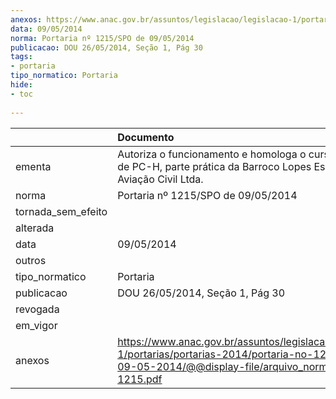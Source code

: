 ```yaml
---
anexos: https://www.anac.gov.br/assuntos/legislacao/legislacao-1/portarias/portarias-2014/portaria-no-1215-spo-de-09-05-2014/@@display-file/arquivo_norma/PA2014-1215.pdf
data: 09/05/2014
norma: Portaria nº 1215/SPO de 09/05/2014
publicacao: DOU 26/05/2014, Seção 1, Pág 30
tags:
- portaria
tipo_normatico: Portaria
hide: 
- toc 
 
---
```


|                    | Documento                                                                                                                                                         |
|:-------------------|:------------------------------------------------------------------------------------------------------------------------------------------------------------------|
| ementa             | Autoriza o funcionamento e homologa o curso de PP-H e de PC-H, parte prática da Barroco Lopes Escola De Aviação Civil Ltda.                                       |
| norma              | Portaria nº 1215/SPO de 09/05/2014                                                                                                                                |
| tornada_sem_efeito |                                                                                                                                                                   |
| alterada           |                                                                                                                                                                   |
| data               | 09/05/2014                                                                                                                                                        |
| outros             |                                                                                                                                                                   |
| tipo_normatico     | Portaria                                                                                                                                                          |
| publicacao         | DOU 26/05/2014, Seção 1, Pág 30                                                                                                                                   |
| revogada           |                                                                                                                                                                   |
| em_vigor           |                                                                                                                                                                   |
| anexos             | https://www.anac.gov.br/assuntos/legislacao/legislacao-1/portarias/portarias-2014/portaria-no-1215-spo-de-09-05-2014/@@display-file/arquivo_norma/PA2014-1215.pdf |